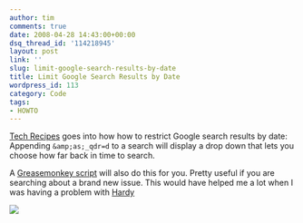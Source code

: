 ```yaml
---
author: tim
comments: true
date: 2008-04-28 14:43:00+00:00
dsq_thread_id: '114218945'
layout: post
link: ''
slug: limit-google-search-results-by-date
title: Limit Google Search Results by Date
wordpress_id: 113
category: Code
tags:
- HOWTO
---
```


[Tech Recipes](http://www.tech-recipes.com/rx/2860/google_how_to_access_filter_by_date_dropdown_box) goes
into how how to restrict Google search results by date: Appending
```&amp;as;_qdr=d``` to a search will display a drop down that lets you choose how
far back in time to search.  
  
A [Greasemonkey script](http://userscripts.org/scripts/show/25684) will also
do this for you. Pretty useful if you are searching about a brand new issue.
This would have helped me a lot when I was having a problem with
[Hardy](http://blog.gpowered.net/2008/04/fixing-nvidia-8600-gt-on-hardy-heron.html)  
  
[![](http://1.bp.blogspot.com/_Ng3QbVQfLZ8/SBXj3PmVqPI/AAAAAAAARzs/24rQwWzgGHA/s400/search_lmit.JPG)](http://1.bp.blogspot.com/_Ng3QbVQfLZ8/SBXj3PmVqPI/AAAAAAAARzs/24rQwWzgGHA/s1600-h/search_lmit.JPG)